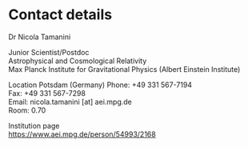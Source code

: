 # Contact details

Dr Nicola Tamanini

Junior Scientist/Postdoc  
Astrophysical and Cosmological Relativity  
Max Planck Institute for Gravitational Physics (Albert Einstein Institute)  

Location Potsdam (Germany)
Phone: +49 331 567-7194  
Fax: +49 331 567-7298  
Email: nicola.tamanini [at] aei.mpg.de  
Room: 0.70  

Institution page  
https://www.aei.mpg.de/person/54993/2168
